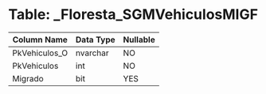# Table: _Floresta_SGMVehiculosMIGF

| Column Name | Data Type | Nullable |
|-------------|-----------|----------|
| PkVehiculos_O | nvarchar | NO |
| PkVehiculos | int | NO |
| Migrado | bit | YES |
